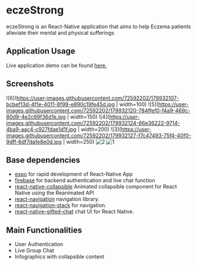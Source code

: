 # eczeStrong
eczeStrong is an React-Native application that aims to help Eczema patients alleviate their mental and physical sufferings

## Application Usage
Live application demo can be found [here.](https://expo.dev/@bobohang/AlvinApp)

## Screenshots

![6](https://user-images.githubusercontent.com/72592202/179932107-bcbef13d-4f1e-4011-8f99-e890c19fe45d.jpg | width=100)
![5](https://user-images.githubusercontent.com/72592202/179932120-784ffef0-f4a9-469c-80d9-4e2c69f36d1e.jpg | width=150)
![4](https://user-images.githubusercontent.com/72592202/179932124-66e36222-9714-4ba9-aac4-c927fdae1d1f.jpg | width=200)
![3](https://user-images.githubusercontent.com/72592202/179932127-f7c47493-75f4-40f0-9dff-6df7dafe8e0d.jpg | width=250)
![2](https://user-images.githubusercontent.com/72592202/179932131-faa1779a-8d1a-4ec7-86cb-be1fdde4f471.jpg)
![1](https://user-images.githubusercontent.com/72592202/179932137-92c2f998-1563-4de5-a32c-2927330a21fe.jpg)

## Base dependencies
- [expo](https://expo.dev/) for rapid development of React-Native App
- [firebase](https://firebase.google.com/) for backend authentication and live chat function
- [react-native-collapsible](https://github.com/oblador/react-native-collapsible) Animated collapsible component for React Native using the Reanimated API
- [react-navigation](https://reactnavigation.org/) navigation library.
- [react-navigation-stack](https://reactnavigation.org/docs/stack-navigator/) for navigation.
- [react-native-gifted-chat](https://github.com/FaridSafi/react-native-gifted-chat) chat UI for React Native.

## Main Functionalities
- User Authentication
- Live Group Chat
- Infographics with collapsible content
